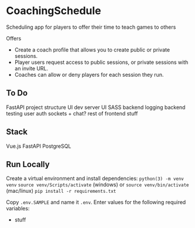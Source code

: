 # CoachingSchedule
Scheduling app for players to offer their time to teach games to others

Offers
* Create a coach profile that allows you to create public or private sessions.
* Player users request access to public sessions, or private sessions with an invite URL.
* Coaches can allow or deny players for each session they run.


## To Do
FastAPI project structure
UI dev server
UI SASS
backend logging
backend testing
user auth
sockets + chat?
rest of frontend stuff

## Stack
Vue.js
FastAPI
PostgreSQL

## Run Locally

Create a virtual environment and install dependencies:
`python(3) -m venv venv`
`source venv/Scripts/activate` (windows) or `source venv/bin/activate` (mac/linux)
`pip install -r requirements.txt`

Copy `.env.SAMPLE` and name it `.env`. Enter values for the following required variables:
* stuff




